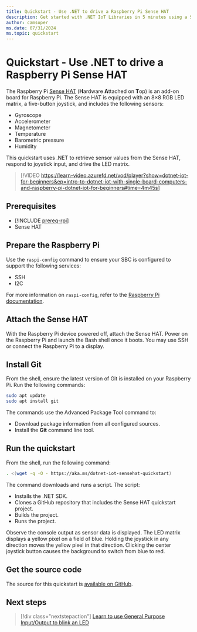 ```yaml
---
title: Quickstart - Use .NET to drive a Raspberry Pi Sense HAT
description: Get started with .NET IoT Libraries in 5 minutes using a Sense HAT, an add-on board for Raspberry Pi.
author: camsoper
ms.date: 07/31/2024
ms.topic: quickstart
---
```


# Quickstart - Use .NET to drive a Raspberry Pi Sense HAT

The Raspberry Pi [Sense HAT](https://www.raspberrypi.com/products/sense-hat/) (**H**ardware **A**ttached on **T**op) is an add-on board for Raspberry Pi. The Sense HAT is equipped with an 8×8 RGB LED matrix, a five-button joystick, and includes the following sensors:

- Gyroscope
- Accelerometer
- Magnetometer
- Temperature
- Barometric pressure
- Humidity

This quickstart uses .NET to retrieve sensor values from the Sense HAT, respond to joystick input, and drive the LED matrix.

> [!VIDEO https://learn-video.azurefd.net/vod/player?show=dotnet-iot-for-beginners&ep=intro-to-dotnet-iot-with-single-board-computers-and-raspberry-pi-dotnet-iot-for-beginners#time=4m45s]

## Prerequisites

- [!INCLUDE [prereq-rpi](../includes/prereq-rpi.md)]
- Sense HAT

## Prepare the Raspberry Pi

Use the `raspi-config` command to ensure your SBC is configured to support the following services:

- SSH
- I2C

For more information on `raspi-config`, refer to the [Raspberry Pi documentation](https://www.raspberrypi.com/documentation/computers/configuration.html).

## Attach the Sense HAT

With the Raspberry Pi device powered off, attach the Sense HAT. Power on the Raspberry Pi and launch the Bash shell once it boots. You may use SSH or connect the Raspberry Pi to a display.

## Install Git

From the shell, ensure the latest version of Git is installed on your Raspberry Pi. Run the following commands:

```bash
sudo apt update
sudo apt install git
```

The commands use the Advanced Package Tool command to:

- Download package information from all configured sources.
- Install the **Git** command line tool.

## Run the quickstart

From the shell, run the following command:

```bash
. <(wget -q -O - https://aka.ms/dotnet-iot-sensehat-quickstart)
```

The command downloads and runs a script. The script:

- Installs the .NET SDK.
- Clones a GitHub repository that includes the Sense HAT quickstart project.
- Builds the project.
- Runs the project.

Observe the console output as sensor data is displayed. The LED matrix displays a yellow pixel on a field of blue. Holding the joystick in any direction moves the yellow pixel in that direction. Clicking the center joystick button causes the background to switch from blue to red.

## Get the source code

The source for this quickstart is [available on GitHub](https://github.com/MicrosoftDocs/dotnet-iot-assets/tree/main/quickstarts/SenseHat.Quickstart).

## Next steps

> [!div class="nextstepaction"]
> [Learn to use General Purpose Input/Output to blink an LED](../tutorials/blink-led.md)
